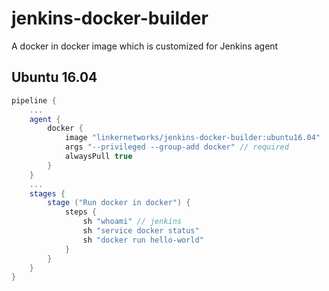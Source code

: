 # jenkins-docker-builder
A docker in docker image which is customized for Jenkins agent

## Ubuntu 16.04

```groovy
pipeline {
    ...
    agent {
        docker {
            image "linkernetworks/jenkins-docker-builder:ubuntu16.04"
            args "--privileged --group-add docker" // required
            alwaysPull true
        }
    }
    ...
    stages {
        stage ("Run docker in docker") {
            steps {
                sh "whoami" // jenkins
                sh "service docker status"
                sh "docker run hello-world"
            }
        }
    }
}
```
